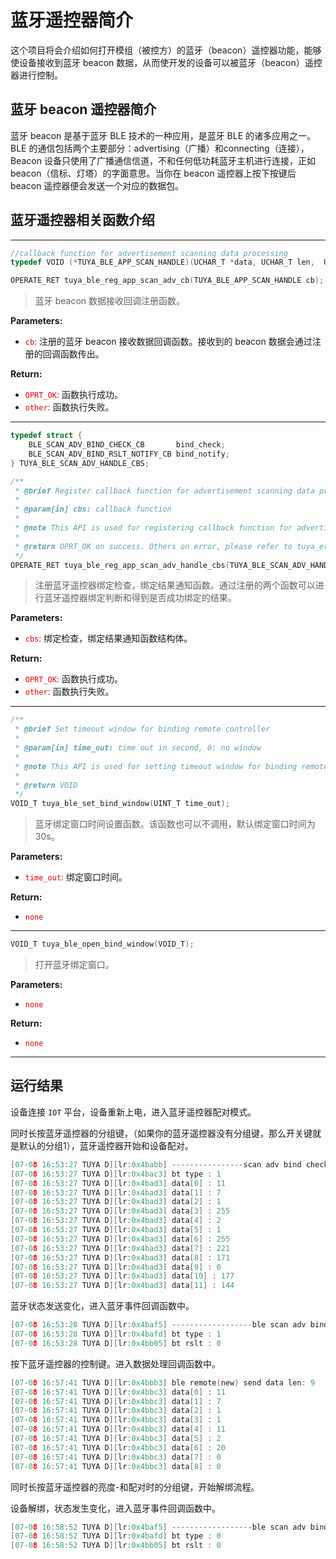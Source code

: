 # 蓝牙遥控器简介

这个项目将会介绍如何打开模组（被控方）的蓝牙（beacon）遥控器功能，能够使设备接收到蓝牙 beacon 数据，从而使开发的设备可以被蓝牙（beacon）遥控器进行控制。

## 蓝牙 beacon 遥控器简介

蓝牙 beacon 是基于蓝牙 BLE 技术的一种应用，是蓝牙 BLE 的诸多应用之一。BLE 的通信包括两个主要部分：advertising（广播）和connecting（连接），Beacon 设备只使用了广播通信信道，不和任何低功耗蓝牙主机进行连接，正如 beacon（信标、灯塔）的字面意思。当你在 beacon 遥控器上按下按键后 beacon 遥控器便会发送一个对应的数据包。

## 蓝牙遥控器相关函数介绍

---

```c
//callback function for advertisement scanning data processing
typedef VOID (*TUYA_BLE_APP_SCAN_HANDLE)(UCHAR_T *data, UCHAR_T len,  UCHAR_T type, UCHAR_T* mac);

OPERATE_RET tuya_ble_reg_app_scan_adv_cb(TUYA_BLE_APP_SCAN_HANDLE cb);
```

> 蓝牙 beacon 数据接收回调注册函数。

**Parameters:**

+ <font color="#dd0000">`cb`:</font> 注册的蓝牙 beacon 接收数据回调函数。接收到的 beacon 数据会通过注册的回调函数传出。

**Return:**

+ <font color="#dd0000">`OPRT_OK`:</font>  函数执行成功。
+ <font color="#dd0000">`other`:</font>  函数执行失败。

---

```c
typedef struct {
    BLE_SCAN_ADV_BIND_CHECK_CB       bind_check;
    BLE_SCAN_ADV_BIND_RSLT_NOTIFY_CB bind_notify;
} TUYA_BLE_SCAN_ADV_HANDLE_CBS;

/**
 * @brief Register callback function for advertisement scanning data processing
 *
 * @param[in] cbs: callback function
 *
 * @note This API is used for registering callback function for advertisement scanning data processing
 *
 * @return OPRT_OK on success. Others on error, please refer to tuya_error_code.h
 */
OPERATE_RET tuya_ble_reg_app_scan_adv_handle_cbs(TUYA_BLE_SCAN_ADV_HANDLE_CBS* cbs);
```

> 注册蓝牙遥控器绑定检查，绑定结果通知函数。通过注册的两个函数可以进行蓝牙遥控器绑定判断和得到是否成功绑定的结果。

**Parameters:**

+ <font color="#dd0000">`cbs`:</font> 绑定检查，绑定结果通知函数结构体。

**Return:**

+ <font color="#dd0000">`OPRT_OK`:</font>  函数执行成功。
+ <font color="#dd0000">`other`:</font>  函数执行失败。

---

```c
/**
 * @brief Set timeout window for binding remote controller
 *
 * @param[in] time_out: time out in second, 0: no window
 *
 * @note This API is used for setting timeout window for binding remote controller
 *
 * @return VOID
 */
VOID_T tuya_ble_set_bind_window(UINT_T time_out);
```

> 蓝牙绑定窗口时间设置函数。该函数也可以不调用，默认绑定窗口时间为 30s。 

**Parameters:**

+ <font color="#dd0000">`time_out`:</font> 绑定窗口时间。

**Return:**

+ <font color="#dd0000">`none`</font> 

---

```c
VOID_T tuya_ble_open_bind_window(VOID_T);
```

> 打开蓝牙绑定窗口。

**Parameters:**

+ <font color="#dd0000">`none`</font> 

**Return:**

+ <font color="#dd0000">`none`</font> 

---

## 运行结果

设备连接 `IOT` 平台，设备重新上电，进入蓝牙遥控器配对模式。

同时长按蓝牙遥控器的分组键，（如果你的蓝牙遥控器没有分组键，那么开关键就是默认的分组1），蓝牙遥控器开始和设备配对。

```C
[07-08 16:53:27 TUYA D][lr:0x4babb] ----------------scan adv bind check cb-----------------
[07-08 16:53:27 TUYA D][lr:0x4bac3] bt type : 1
[07-08 16:53:27 TUYA D][lr:0x4bad3] data[0] : 11
[07-08 16:53:27 TUYA D][lr:0x4bad3] data[1] : 7
[07-08 16:53:27 TUYA D][lr:0x4bad3] data[2] : 1
[07-08 16:53:27 TUYA D][lr:0x4bad3] data[3] : 255
[07-08 16:53:27 TUYA D][lr:0x4bad3] data[4] : 2
[07-08 16:53:27 TUYA D][lr:0x4bad3] data[5] : 1
[07-08 16:53:27 TUYA D][lr:0x4bad3] data[6] : 255
[07-08 16:53:27 TUYA D][lr:0x4bad3] data[7] : 221
[07-08 16:53:27 TUYA D][lr:0x4bad3] data[8] : 171
[07-08 16:53:27 TUYA D][lr:0x4bad3] data[9] : 0
[07-08 16:53:27 TUYA D][lr:0x4bad3] data[10] : 177
[07-08 16:53:27 TUYA D][lr:0x4bad3] data[11] : 144
```

蓝牙状态发送变化，进入蓝牙事件回调函数中。

```c
[07-08 16:53:28 TUYA D][lr:0x4baf5] ------------------ble scan adv bind notify cb----------------
[07-08 16:53:28 TUYA D][lr:0x4bafd] bt type : 1
[07-08 16:53:28 TUYA D][lr:0x4bb05] bt rslt : 0
```

按下蓝牙遥控器的控制键。进入数据处理回调函数中。

```c
[07-08 16:57:41 TUYA D][lr:0x4bbb3] ble remote(new) send data len: 9
[07-08 16:57:41 TUYA D][lr:0x4bbc3] data[0] : 11
[07-08 16:57:41 TUYA D][lr:0x4bbc3] data[1] : 7
[07-08 16:57:41 TUYA D][lr:0x4bbc3] data[2] : 1
[07-08 16:57:41 TUYA D][lr:0x4bbc3] data[3] : 1
[07-08 16:57:41 TUYA D][lr:0x4bbc3] data[4] : 11
[07-08 16:57:41 TUYA D][lr:0x4bbc3] data[5] : 2
[07-08 16:57:41 TUYA D][lr:0x4bbc3] data[6] : 20
[07-08 16:57:41 TUYA D][lr:0x4bbc3] data[7] : 0
[07-08 16:57:41 TUYA D][lr:0x4bbc3] data[8] : 0
```

同时长按蓝牙遥控器的亮度-和配对时的分组键，开始解绑流程。

设备解绑，状态发生变化，进入蓝牙事件回调函数中。

```c
[07-08 16:58:52 TUYA D][lr:0x4baf5] ------------------ble scan adv bind notify cb----------------
[07-08 16:58:52 TUYA D][lr:0x4bafd] bt type : 0
[07-08 16:58:52 TUYA D][lr:0x4bb05] bt rslt : 0
```
